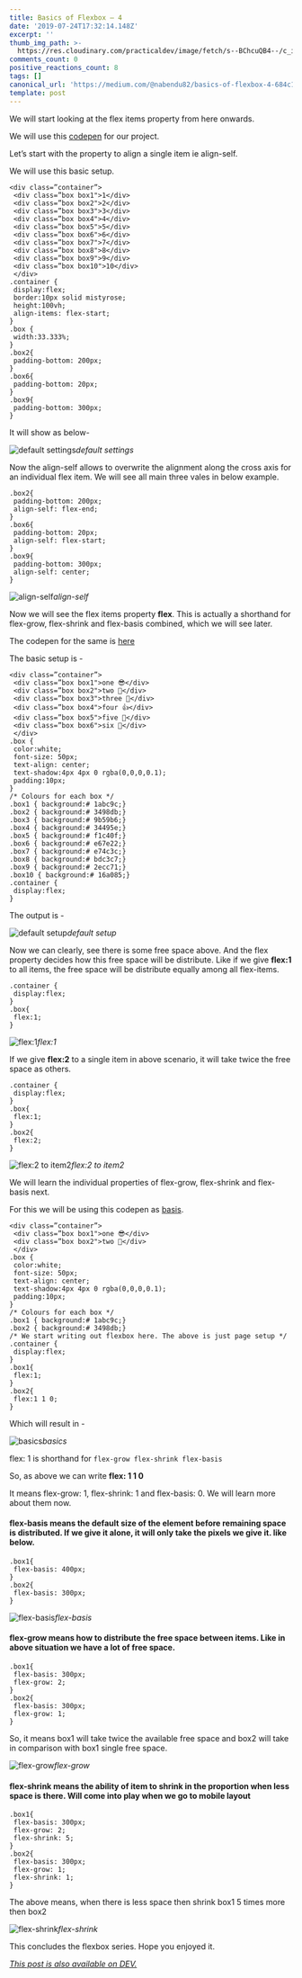 ```yaml
---
title: Basics of Flexbox — 4
date: '2019-07-24T17:32:14.148Z'
excerpt: ''
thumb_img_path: >-
  https://res.cloudinary.com/practicaldev/image/fetch/s--BChcuQB4--/c_imagga_scale,f_auto,fl_progressive,h_420,q_auto,w_1000/https://res.cloudinary.com/practicaldev/image/fetch/s--EEiokyea--/c_imagga_scale%2Cf_auto%2Cfl_progressive%2Ch_420%2Cq_auto%2Cw_1000/https://thepracticaldev.s3.amazonaws.com/i/5ly8cpng7qea5o7lqap3.jpeg
comments_count: 0
positive_reactions_count: 8
tags: []
canonical_url: 'https://medium.com/@nabendu82/basics-of-flexbox-4-684c14d139ef'
template: post
---
```

We will start looking at the flex items property from here onwards.

We will use this [codepen](https://codepen.io/nabendu82/full/zjgywm/) for our project.

Let’s start with the property to align a single item ie align-self.

We will use this basic setup.

```
<div class=”container”>
 <div class=”box box1">1</div>
 <div class=”box box2">2</div>
 <div class=”box box3">3</div>
 <div class=”box box4">4</div>
 <div class=”box box5">5</div>
 <div class=”box box6">6</div>
 <div class=”box box7">7</div>
 <div class=”box box8">8</div>
 <div class=”box box9">9</div>
 <div class=”box box10">10</div>
 </div>
.container {
 display:flex;
 border:10px solid mistyrose;
 height:100vh;
 align-items: flex-start;
}
.box {
 width:33.333%;
}
.box2{
 padding-bottom: 200px; 
}
.box6{
 padding-bottom: 20px; 
}
.box9{
 padding-bottom: 300px; 
}
```

It will show as below-

![default settings](https://cdn-images-1.medium.com/max/2862/1*vS_5EWYFu-W70uUfG2onEw.png)*default settings*

Now the align-self allows to overwrite the alignment along the cross axis for an individual flex item. We will see all main three vales in below example.

```
.box2{
 padding-bottom: 200px; 
 align-self: flex-end;
}
.box6{
 padding-bottom: 20px; 
 align-self: flex-start;
}
.box9{
 padding-bottom: 300px; 
 align-self: center;
}
```

![align-self](https://cdn-images-1.medium.com/max/2880/1*306MCa_LbaraKjYaNLGInA.png)*align-self*

Now we will see the flex items property **flex**. This is actually a shorthand for flex-grow, flex-shrink and flex-basis combined, which we will see later.

The codepen for the same is [here](https://codepen.io/nabendu82/full/RyXEQr/)

The basic setup is -

```
<div class=”container”>
 <div class=”box box1">one 😎</div>
 <div class=”box box2">two 🍕</div>
 <div class=”box box3">three 🍟</div>
 <div class=”box box4">four 👍</div>
 <div class=”box box5">five 👀</div>
 <div class=”box box6">six 💩</div>
 </div>
.box {
 color:white;
 font-size: 50px;
 text-align: center;
 text-shadow:4px 4px 0 rgba(0,0,0,0.1);
 padding:10px;
}
/* Colours for each box */
.box1 { background:# 1abc9c;}
.box2 { background:# 3498db;}
.box3 { background:# 9b59b6;}
.box4 { background:# 34495e;}
.box5 { background:# f1c40f;}
.box6 { background:# e67e22;}
.box7 { background:# e74c3c;}
.box8 { background:# bdc3c7;}
.box9 { background:# 2ecc71;}
.box10 { background:# 16a085;}
.container {
 display:flex;
}
```

The output is -

![default setup](https://cdn-images-1.medium.com/max/2870/1*9IUDkF-iiUX6ap9909COpg.png)*default setup*

Now we can clearly, see there is some free space above. And the flex property decides how this free space will be distribute. Like if we give **flex:1** to all items, the free space will be distribute equally among all flex-items.

```
.container {
 display:flex;
}
.box{
 flex:1;
}
```

![flex:1](https://cdn-images-1.medium.com/max/2874/1*EQd6f5EG30B_F5dnPGXtFg.png)*flex:1*

If we give **flex:2** to a single item in above scenario, it will take twice the free space as others.

```
.container {
 display:flex;
}
.box{
 flex:1;
}
.box2{
 flex:2;
}
```

![flex:2 to item2](https://cdn-images-1.medium.com/max/2874/1*NG7cMtwofrnB2H3XHBjecA.png)*flex:2 to item2*

We will learn the individual properties of flex-grow, flex-shrink and flex-basis next.

For this we will be using this codepen as [basis](https://codepen.io/nabendu82/full/zjgybX/).

```
<div class=”container”>
 <div class=”box box1">one 😎</div>
 <div class=”box box2">two 🍕</div>
 </div>
.box {
 color:white;
 font-size: 50px;
 text-align: center;
 text-shadow:4px 4px 0 rgba(0,0,0,0.1);
 padding:10px;
}
/* Colours for each box */
.box1 { background:# 1abc9c;}
.box2 { background:# 3498db;}
/* We start writing out flexbox here. The above is just page setup */
.container {
 display:flex;
}
.box1{
 flex:1;
}
.box2{
 flex:1 1 0;
}
```

Which will result in -

![basics](https://cdn-images-1.medium.com/max/2876/1*yN_Y2k0Or5N2W9qNgtU4Mg.png)*basics*

flex: 1 is shorthand for 
`flex-grow flex-shrink flex-basis`

So, as above we can write **flex: 1 1 0**

It means flex-grow: 1, flex-shrink: 1 and flex-basis: 0. We will learn more about them now.
#### flex-basis means the default size of the element before remaining space is distributed. If we give it alone, it will only take the pixels we give it. like below.

```
.box1{
 flex-basis: 400px;
}
.box2{
 flex-basis: 300px;
}
```

![flex-basis](https://cdn-images-1.medium.com/max/2872/1*Gxv5MDNe1HV72v0uSgHXXg.png)*flex-basis*
#### flex-grow means how to distribute the free space between items. Like in above situation we have a lot of free space.

```
.box1{
 flex-basis: 300px;
 flex-grow: 2; 
}
.box2{
 flex-basis: 300px;
 flex-grow: 1;
}
```

So, it means box1 will take twice the available free space and box2 will take in comparison with box1 single free space.

![flex-grow](https://cdn-images-1.medium.com/max/2876/1*K5M18MqSmCg6ROBjhuQFPg.png)*flex-grow*
#### flex-shrink means the ability of item to shrink in the proportion when less space is there. Will come into play when we go to mobile layout

```
.box1{
 flex-basis: 300px;
 flex-grow: 2; 
 flex-shrink: 5;
}
.box2{
 flex-basis: 300px;
 flex-grow: 1;
 flex-shrink: 1;
}
```

The above means, when there is less space then shrink box1 5 times more then box2

![flex-shrink](https://cdn-images-1.medium.com/max/2000/1*MjOyloIiQ5bCAfnd1ToHHw.png)*flex-shrink*

This concludes the flexbox series. Hope you enjoyed it.


*[This post is also available on DEV.](https://dev.to/nabendu82/basics-of-flexbox-4-3nek)*


<script>
const parent = document.getElementsByTagName('head')[0];
const script = document.createElement('script');
script.type = 'text/javascript';
script.src = 'https://cdnjs.cloudflare.com/ajax/libs/iframe-resizer/4.1.1/iframeResizer.min.js';
script.charset = 'utf-8';
script.onload = function() {
    window.iFrameResize({}, '.liquidTag');
};
parent.appendChild(script);
</script>    
